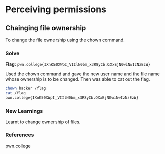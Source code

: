 # Perceiving permissions

## Chainging file ownership
To change the file ownership using the chown command.

### Solve
**Flag:** `pwn.college{IXnK50XWpI_VIIlN0bm_x3R8yCb.QXxEjN0wiNwIzNzEzW}`

Used the chown command and gave the new user name and the file name whose ownership is to be changed. Then was able to cat out the flag. 

```bash
chown hacker /flag
cat /flag
pwn.college{IXnK50XWpI_VIIlN0bm_x3R8yCb.QXxEjN0wiNwIzNzEzW}
```

### New Learnings
Learnt to change ownership of files.

### References 
pwn.college
